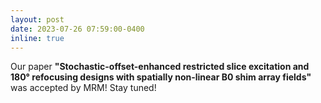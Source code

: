 ```yaml
---
layout: post
date: 2023-07-26 07:59:00-0400
inline: true
---
```

Our paper **"Stochastic-offset-enhanced restricted slice excitation and 180° refocusing designs with spatially non-linear B0 shim array fields"** was accepted by MRM! Stay tuned!
<!-- 
[https://openaccess.thecvf.com/content/CVPR2023/papers/Wang_Semi-Supervised_Parametric_Real-World_Image_Harmonization_CVPR_2023_paper.pdf \[Paper\]][https://www.youtube.com/watch?v=SGAyDbJPyps \[Video\]][https://github.com/adobe/PIH \[Code\]][cvpr23_poster_8236.pdf \[Poster\]] -->

